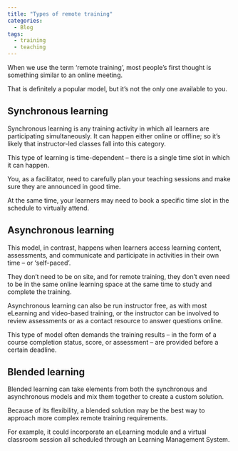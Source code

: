 ```yaml
---
title: "Types of remote training"
categories:
  - Blog
tags:
  - training
  - teaching
---
```



When we use the term ‘remote training’, most people’s first thought is something similar to an online meeting. 

That is definitely a popular model, but it’s not the only one available to you. 


<h2>Synchronous learning</h2>

Synchronous learning is any training activity in which all learners are participating simultaneously. It can happen either online or offline; so it’s likely that instructor-led classes fall into this category. 

This type of learning is time-dependent – there is a single time slot in which it can happen. 

You, as a facilitator, need to carefully plan your teaching sessions and make sure they are announced in good time. 

At the same time, your learners may need to book a specific time slot in the schedule to virtually attend.

<h2>Asynchronous learning</h2>

This model, in contrast, happens when learners access learning content, assessments, and communicate and participate in activities in their own time – or ‘self-paced’. 

They don’t need to be on site, and for remote training, they don’t even need to be in the same online learning space at the same time to study and complete the training. 

Asynchronous learning can also be run instructor free, as with most eLearning and video-based training, or the instructor can be involved to review assessments or as a contact resource to answer questions online. 

This type of model often demands the training results – in the form of a course completion status, score, or assessment – are provided before a certain deadline.

<h2>Blended learning</h2>

Blended learning can take elements from both the synchronous and asynchronous models and mix them together to create a custom solution. 

Because of its flexibility, a blended solution may be the best way to approach more complex remote training requirements. 

For example, it could incorporate an eLearning module and a virtual classroom session all scheduled through an Learning Management System.